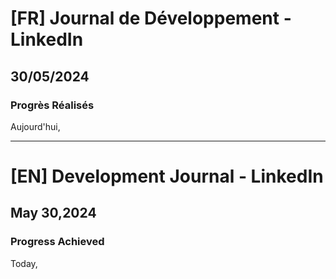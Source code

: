 # [FR] Journal de Développement - LinkedIn

## 30/05/2024

### Progrès Réalisés

Aujourd'hui,

---

# [EN] Development Journal - LinkedIn

## May 30,2024

### Progress Achieved

Today,
